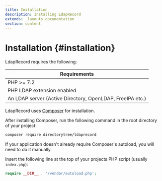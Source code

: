 ```yaml
---
title: Installation
description: Installing LdapRecord
extends: _layouts.documentation
section: content
---
```


# Installation {#installation}

LdapRecord requires the following:

Requirements |
--- |
PHP >= 7.2 |
PHP LDAP extension enabled |
An LDAP server (Active Directory, OpenLDAP, FreeIPA etc.) |

LdapRecord uses [Composer](https://getcomposer.org) for installation.

After installing Composer, run the following command in the root directory of your project:

```bash
composer require directorytree/ldaprecord
```

If your application doesn't already require Composer's autoload, you will need to do it manually.

Insert the following line at the top of your projects PHP script (usually `index.php`):

```php
require __DIR__ . '/vendor/autoload.php';
```

